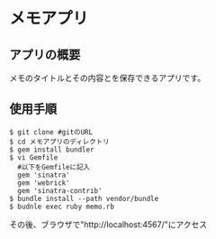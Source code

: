 # メモアプリ
## アプリの概要
メモのタイトルとその内容とを保存できるアプリです。
## 使用手順
```
$ git clone #gitのURL
$ cd メモアプリのディレクトリ
$ gem install bundler
$ vi Gemfile
  #以下をGemfileに記入
  gem 'sinatra'
  gem 'webrick'
  gem 'sinatra-contrib'
$ bundle install --path vendor/bundle
$ budnle exec ruby memo.rb
```
その後、ブラウザで"http://localhost:4567/"にアクセス
